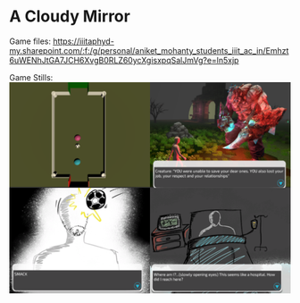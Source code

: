 # A Cloudy Mirror
Game files: https://iiitaphyd-my.sharepoint.com/:f:/g/personal/aniket_mohanty_students_iiit_ac_in/Emhzt6uWENhJtGA7JCH6XvgB0RLZ60ycXgisxpqSalJmVg?e=ln5xjp

Game Stills:
![Game_Stills](https://github.com/Aniket-Mohanty/A-Cloudy-Mirror/blob/master/Game_Stills.png?raw=true)
